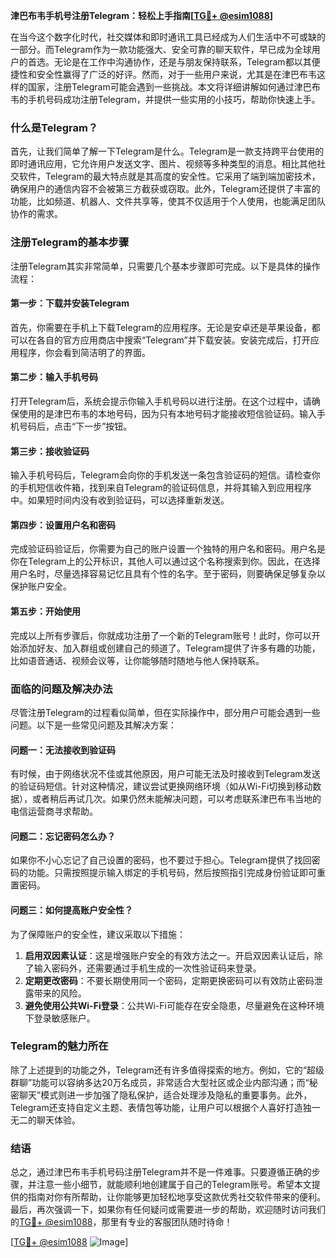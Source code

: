 **津巴布韦手机号注册Telegram：轻松上手指南[[TG💪+ @esim1088](https://t.me/s/esim1088)]**

在当今这个数字化时代，社交媒体和即时通讯工具已经成为人们生活中不可或缺的一部分。而Telegram作为一款功能强大、安全可靠的聊天软件，早已成为全球用户的首选。无论是在工作中沟通协作，还是与朋友保持联系，Telegram都以其便捷性和安全性赢得了广泛的好评。然而，对于一些用户来说，尤其是在津巴布韦这样的国家，注册Telegram可能会遇到一些挑战。本文将详细讲解如何通过津巴布韦的手机号码成功注册Telegram，并提供一些实用的小技巧，帮助你快速上手。

### 什么是Telegram？

首先，让我们简单了解一下Telegram是什么。Telegram是一款支持跨平台使用的即时通讯应用，它允许用户发送文字、图片、视频等多种类型的消息。相比其他社交软件，Telegram的最大特点就是其高度的安全性。它采用了端到端加密技术，确保用户的通信内容不会被第三方截获或窃取。此外，Telegram还提供了丰富的功能，比如频道、机器人、文件共享等，使其不仅适用于个人使用，也能满足团队协作的需求。

### 注册Telegram的基本步骤

注册Telegram其实非常简单，只需要几个基本步骤即可完成。以下是具体的操作流程：

#### 第一步：下载并安装Telegram

首先，你需要在手机上下载Telegram的应用程序。无论是安卓还是苹果设备，都可以在各自的官方应用商店中搜索“Telegram”并下载安装。安装完成后，打开应用程序，你会看到简洁明了的界面。

#### 第二步：输入手机号码

打开Telegram后，系统会提示你输入手机号码以进行注册。在这个过程中，请确保使用的是津巴布韦的本地号码，因为只有本地号码才能接收短信验证码。输入手机号码后，点击“下一步”按钮。

#### 第三步：接收验证码

输入手机号码后，Telegram会向你的手机发送一条包含验证码的短信。请检查你的手机短信收件箱，找到来自Telegram的验证码信息，并将其输入到应用程序中。如果短时间内没有收到验证码，可以选择重新发送。

#### 第四步：设置用户名和密码

完成验证码验证后，你需要为自己的账户设置一个独特的用户名和密码。用户名是你在Telegram上的公开标识，其他人可以通过这个名称搜索到你。因此，在选择用户名时，尽量选择容易记忆且具有个性的名字。至于密码，则要确保足够复杂以保护账户安全。

#### 第五步：开始使用

完成以上所有步骤后，你就成功注册了一个新的Telegram账号！此时，你可以开始添加好友、加入群组或创建自己的频道了。Telegram提供了许多有趣的功能，比如语音通话、视频会议等，让你能够随时随地与他人保持联系。

### 面临的问题及解决办法

尽管注册Telegram的过程看似简单，但在实际操作中，部分用户可能会遇到一些问题。以下是一些常见问题及其解决方案：

#### 问题一：无法接收到验证码

有时候，由于网络状况不佳或其他原因，用户可能无法及时接收到Telegram发送的验证码短信。针对这种情况，建议尝试更换网络环境（如从Wi-Fi切换到移动数据），或者稍后再试几次。如果仍然未能解决问题，可以考虑联系津巴布韦当地的电信运营商寻求帮助。

#### 问题二：忘记密码怎么办？

如果你不小心忘记了自己设置的密码，也不要过于担心。Telegram提供了找回密码的功能。只需按照提示输入绑定的手机号码，然后按照指引完成身份验证即可重置密码。

#### 问题三：如何提高账户安全性？

为了保障账户的安全性，建议采取以下措施：
1. **启用双因素认证**：这是增强账户安全的有效方法之一。开启双因素认证后，除了输入密码外，还需要通过手机生成的一次性验证码来登录。
2. **定期更改密码**：不要长期使用同一个密码，定期更换密码可以有效防止密码泄露带来的风险。
3. **避免使用公共Wi-Fi登录**：公共Wi-Fi可能存在安全隐患，尽量避免在这种环境下登录敏感账户。

### Telegram的魅力所在

除了上述提到的功能之外，Telegram还有许多值得探索的地方。例如，它的“超级群聊”功能可以容纳多达20万名成员，非常适合大型社区或企业内部沟通；而“秘密聊天”模式则进一步加强了隐私保护，适合处理涉及隐私的重要事务。此外，Telegram还支持自定义主题、表情包等功能，让用户可以根据个人喜好打造独一无二的聊天体验。

### 结语

总之，通过津巴布韦手机号码注册Telegram并不是一件难事。只要遵循正确的步骤，并注意一些小细节，就能顺利地创建属于自己的Telegram账号。希望本文提供的指南对你有所帮助，让你能够更加轻松地享受这款优秀社交软件带来的便利。最后，再次强调一下，如果你有任何疑问或需要进一步的帮助，欢迎随时访问我们的[TG💪+ @esim1088](https://t.me/s/esim1088)，那里有专业的客服团队随时待命！

[[TG💪+ @esim1088](https://t.me/s/esim1088) ![Image](https://i.postimg.cc/4NQfJmqS/Snipaste-2025-05-13-00-14-12.png)]